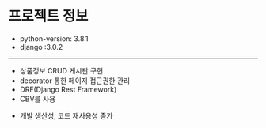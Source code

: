 # 프로젝트 정보

* python-version: 3.8.1 <br>
* django :3.0.2
* * *

* 상품정보 CRUD 게시판 구현
* decorator 통한 페이지 접근권한 관리
* DRF(Django Rest Framework)
* CBV를 사용
 - 개발 생산성, 코드 재사용성 증가
